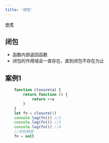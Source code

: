 ```yaml
---
title: '闭包'
--- 
```

[参考](https://segmentfault.com/a/1190000006875662)
## 闭包  
* 函数内部返回函数
* 闭包的作用域会一直存在，直到闭包不存在为止

## 案例1
```js
    function closure(a) {
        return function () {
            return ++a
        }
    }
    let fn = closure(1)
    console.log(fn()) //2
    console.log(fn()) //3
    console.log(fn()) //4
    //闭包释放
    fn = null
```